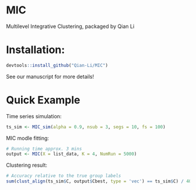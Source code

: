 # MIC
Multilevel Integrative Clustering, packaged by Qian Li

# Installation:
```r
devtools::install_github("Qian-Li/MIC")
```

See our manuscript for more details!

# Quick Example

Time series simulation:
```r
ts_sim <- MIC_sim(alpha = 0.9, nsub = 3, segs = 10, fs = 100)
```

MIC modle fitting:
```r
# Running time approx. 3 mins
output <- MIC(X = list_data, K = 4, NumRun = 5000)
```

Clustering result:
```r
# Accuracy relative to the true group labels
sum(clust_align(ts_sim$C, output$Cbest, type = 'vec') == ts_sim$C) / 40
```
